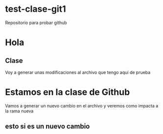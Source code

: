 # test-clase-git1
Repositorio para probar github

# Hola

## Clase

Voy a generar unas modificaciones al archivo que tengo aquí de prueba

# Estamos en la clase de Github


Vamos a generar un nuevo cambio en el archivo y veremos como impacta a la rama nueva

## esto si es un nuevo cambio

